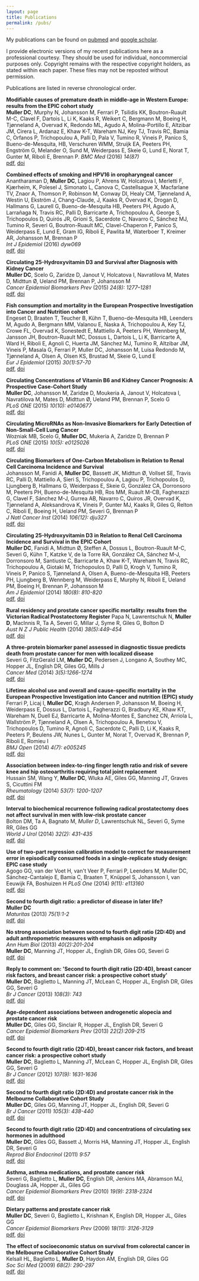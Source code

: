 ```yaml
---
layout: page
title: Publications
permalink: /pubs/
---
```



My publications can be found on <a href="http://www.ncbi.nlm.nih.gov/myncbi/browse/collection/41181986/?sort=date&direction=descending" target="_blank">pubmed</a> and <a href="https://scholar.google.co.uk/citations?user=vdNHuIsAAAAJ&hl=en" target="_blank"> google scholar</a>.   


I provide electronic versions of my recent publications here as a professional courtesy. 
They should be used for individual, noncommercial purposes only. Copyright remains
with the respective copyright holders, as stated within each paper. These files may
not be reposted without permission.

Publications are listed in reverse chronological order.

**Modifiable causes of premature death in middle-age in Western Europe: results from the EPIC cohort study**  
**Muller DC**, Murphy N, Johansson M, Ferrari P, Tsilidis KK, Boutron-Ruault M-C, Clavel F, Dartois L, Li K, Kaaks R, Weikert C, Bergmann M, Boeing H, Tjønneland A, Overvad K, Redondo ML, Agudo A, Molina-Portillo E, Altzibar JM, Cirera L, Ardanaz E, Khaw K-T, Wareham NJ, Key TJ, Travis RC, Bamia C, Orfanos P, Trichopoulou A, Palli D, Pala V, Tumino R, Vineis P, Panico S, Bueno-de-Mesquita, HB, Verschuren WMM, Struijk EA, Peeters PH, Engström G, Melander O, Sund M, Weiderpass E, Skeie G, Lund E, Norat T, Gunter M, Riboli E, Brennan P. 
*BMC Med* (2016)  *14(87)*  
<a href="/pubs/pdf/muller_2016_bmcmed_prem_death.pdf" target="_blank">pdf</a>,
<a href="http://dx.doi.org/doi:10.1186/s12916-016-0630-6" target="_blank">doi</a>

**Combined effects of smoking and HPV16 in oropharyngeal cancer**  
Anantharaman D, **Muller DC**, Lagiou P, Ahrens W, Holcatova I, Merletti F, Kjærheim, K, Polesel J, Simonato L, Canova C, Castellsague X, Macfarlane TV, Znaor A, Thomson P, Robinson M, Conway DI, Healy CM, Tjønneland A, Westin U, Ekström J, Chang-Claude, J, Kaaks R, Overvad K, Drogan D, Hallmans G, Laurell G, Bueno-de-Mesquita HB, Peeters PH, Agudo A, Larrañaga N, Travis RC, Palli D, Barricarte A, Trichopoulou A, George S, Trichopoulos D, Quirós JR, Grioni S, Sacerdote C, Navarro C, Sánchez MJ, Tumino R, Severi G, Boutron-Ruault MC, Clavel-Chaperon F, Panico S, Weiderpass E, Lund E, Gram IG, Riboli E, Pawlita M, Waterboer T, Kreimer AR, Johansson M, Brennan P  
*Int J Epidemiol* (2016) *dyw069*  
<a href="/pubs/pdf/anantharaman_2016_ije_hpv_smoking_oroph.pdf" target="_blank">pdf</a>,
<a href="http://dx.doi.org/doi:10.1093/ije/dyw069" target="_blank">doi</a>


**Circulating 25-Hydroxyvitamin D3 and Survival after Diagnosis with Kidney Cancer**  
**Muller DC**, Scelo G, Zaridze D, Janout V, Holcatova I, Navratilova M, Mates D, Midttun Ø, Ueland PM, Brennan P, Johansson M  
*Cancer Epidemiol Biomarkers Prev* (2015) *24(8): 1277–1281*  
<a href="/pubs/pdf/muller_2015_cebp_d_kidney_survival.pdf" target="_blank">pdf</a>,
<a href="http://dx.doi.org/10.1158/1055-9965.EPI-14-1351" target="_blank">doi</a>

**Fish consumption and mortality in the European Prospective Investigation into Cancer and Nutrition cohort**  
Engeset D, Braaten T, Teucher B, Kühn T, Bueno-de-Mesquita HB, Leenders M, Agudo A, Bergmann MM, Valanou E, Naska A, Trichopoulou A, Key TJ, Crowe FL, Overvad K, Sonestedt E, Mattiello A, Peeters PH, Wennberg M, Jansson JH, Boutron-Ruault MC, Dossus L, Dartois L, Li K, Barricarte A, Ward H, Riboli E, Agnoli C, Huerta JM, Sánchez MJ, Tumino R, Altzibar JM, Vineis P, Masala G, Ferrari P, Muller DC, Johansson M, Luisa Redondo M, Tjønneland A, Olsen A, Olsen KS, Brustad M, Skeie G, Lund E  
*Eur J Epidemiol* (2015) *30(1):57-70*   
<a href="/pubs/pdf/engest_2015_eje_fish_consumption_mortality.pdf" target="_blank">pdf</a>,
<a href="http://dx.doi.org/10.1007/s10654-014-9966-4" target="_blank">doi</a>

**Circulating Concentrations of Vitamin B6 and Kidney Cancer Prognosis: A Prospective Case-Cohort Study**  
**Muller DC**, Johansson M, Zaridze D, Moukeria A, Janout V, Holcatova I, Navratilova M, Mates D, Midttun Ø, Ueland PM, Brennan P, Scelo G  
*PLoS ONE* (2015) *10(10): e0140677*  
<a href="/pubs/pdf/muller_2015_plosone_b6_kidney_survival.pdf" target="_blank">pdf</a>,
<a href="http://dx.doi.org/10.1371/journal.pone.0140677" target="_blank">doi</a>

**Circulating MicroRNAs as Non-Invasive Biomarkers for Early Detection of Non-Small-Cell Lung Cancer**  
Wozniak MB, Scelo G, **Muller DC**, Mukeria A, Zaridze D, Brennan P  
*PLoS ONE* (2015) *10(5): e0125026*   
<a href="/pubs/pdf/wozniak_2015_plosone_mirna_lung.pdf" target="_blank">pdf</a>,
<a href="http://dx.doi.org/10.1371/journal.pone.0125026" target="_blank">doi</a>

**Circulating Biomarkers of One-Carbon Metabolism in Relation to Renal Cell Carcinoma Incidence and Survival**  
Johansson M, Fanidi A, **Muller DC**, Bassett JK, Midttun Ø, Vollset SE, Travis RC, Palli D, Mattiello A, Sieri S, Trichopoulou A, Lagiou P, Trichopoulos D, Ljungberg B, Hallmans G, Weiderpass E, Skeie G, González CA, Dorronsoro M, Peeters PH, Bueno-de-Mesquita HB, Ros MM, Ruault M-CB, Fagherazzi G, Clavel F, Sánchez M-J, Gurrea AB, Navarro C, Quiros JR, Overvad K, Tjønneland A, Aleksandrova K, Vineis P, Gunter MJ, Kaaks R, Giles G, Relton C, Riboli E, Boeing H, Ueland PM, Severi G, Brennan P  
*J Natl Cancer Inst* (2014) *106(12): dju327*  
<a href="/pubs/pdf/johansson_2014_jnci_b_kidney.pdf" target="_blank">pdf</a>,
<a href="http://dx.doi.org/10.1093/jnci/dju327" target="_blank">doi</a>

**Circulating 25-Hydroxyvitamin D3 in Relation to Renal Cell Carcinoma Incidence and Survival in the EPIC Cohort**  
**Muller DC**, Fanidi A, Midttun Ø, Steffen A, Dossus L, Boutron-Ruault M-C, Severi G, Kühn T, Katzke V, de la Torre RA, González CA, Sánchez M-J, Dorronsoro M, Santiuste C, Barricarte A, Khaw K-T, Wareham N, Travis RC, Trichopoulou A, Giotaki M, Trichopoulos D, Palli D, Krogh V, Tumino R, Vineis P, Panico S, Tjønneland A, Olsen A, Bueno-de-Mesquita HB, Peeters PH, Ljungberg B, Wennberg M, Weiderpass E, Murphy N, Riboli E, Ueland PM, Boeing H, Brennan P, Johansson M  
*Am J Epidemiol* (2014) *180(8): 810-820*  
<a href="/pubs/pdf/muller_2014_aje_d_kidney.pdf" target="_blank">pdf</a>,
<a href="http://dx.doi.org/10.1093/aje/kwu204" target="_blank">doi</a>

**Rural residency and prostate cancer specific mortality: results from the Victorian Radical Prostatectomy Register**
Papa N, Lawrentschuk N, **Muller D**, MacInnis R, Ta A, Severi G, Millar J, Syme R, Giles G, Bolton D     
*Aust N Z J Public Health* (2014) *38(5):449-454*   
<a href="/pubs/pdf/papa_2014_anzjph_rural_prostate_mortality.pdf" target="_blank">pdf</a>,
<a href="http://dx.doi.org/10.1111/1753-6405.12210" target="_blank">doi</a>

**A three-protein biomarker panel assessed in diagnostic tissue predicts death from prostate cancer for men with localized disease**  
Severi G, FitzGerald LM, **Muller DC**, Pedersen J, Longano A, Southey MC, Hopper JL, English DR, Giles GG, Mills J   
*Cancer Med* (2014) *3(5):1266-1274*   
<a href="/pubs/pdf/severi_2014_canmed_prostate_ihc_mortality.pdf" target="_blank">pdf</a>,
<a href="http://dx.doi.org/10.1002/cam4.281" target="_blank">doi</a>

**Lifetime alcohol use and overall and cause-specific mortality in the European Prospective Investigation into Cancer and nutrition (EPIC) study**  
Ferrari P, Licaj I, **Muller DC**, Kragh Andersen P, Johansson M, Boeing H, Weiderpass E, Dossus L, Dartois L, Fagherazzi G, Bradbury KE, Khaw KT, Wareham N, Duell EJ, Barricarte A, Molina-Montes E, Sanchez CN, Arriola L, Wallström P, Tjønneland A, Olsen A, Trichopoulou A, Benetou V, Trichopoulos D, Tumino R, Agnoli C, Sacerdote C, Palli D, Li K, Kaaks R, Peeters P, Beulens JW, Nunes L, Gunter M, Norat T, Overvad K, Brennan P, Riboli E, Romieu I  
*BMJ Open* (2014) *4(7): e005245*  
<a href="/pubs/pdf/ferrari_2014_alcohol_mortality.pdf" target="_blank">pdf</a>,
<a href="http://dx.doi.org/10.1136/bmjopen-2014-005245" target="_blank">doi</a>

**Association between index-to-ring finger length ratio and risk of severe knee and hip osteoarthritis requiring total joint replacement**  
Hussain SM, Wang Y, **Muller DC**, Wluka AE, Giles GG, Manning JT, Graves S, Cicuttini FM  
*Rheumatology* (2014) *53(7): 1200-1207*  
<a href="/pubs/pdf/hussain_2014_rheumatology_2D4D_oa.pdf" target="_blank">pdf</a>,
<a href="http://dx.doi.org/10.1093/rheumatology/keu021" target="_blank">doi</a>
 
**Interval to biochemical recurrence following radical prostatectomy does not affect survival in men with low-risk prostate cancer**  
Bolton DM, Ta A, Bagnato M, *Muller D*, Lawrentschuk NL, Severi G, Syme RR, Giles GG  
*World J Urol* (2014) *32(2): 431-435*    
<a href="/pubs/pdf/bolton_2014_worldjurol_pca_biochem_recurrence_survival.pdf" target="_blank">pdf</a>,
<a href="http://dx.doi.org/10.1007/s00345-013-1125-0" target="_blank">doi</a>
 
**Use of two-part regression calibration model to correct for measurement error in episodically consumed foods in a single-replicate study design: EPIC case study**  
Agogo GO, van der Voet H, van't Veer P, Ferrari P, Leenders M, Muller DC, Sánchez-Cantalejo E, Bamia C, Braaten T, Knüppel S, Johansson I, van Eeuwijk FA, Boshuizen H
*PLoS One* (2014) *9(11): e113160*  
<a href="/pubs/pdf/agogo_2014_plonsone_regression_calibration.pdf" target="_blank">pdf</a>,
<a href="http://dx.doi.org/10.1371/journal.pone.0113160" target="_blank">doi</a>

**Second to fourth digit ratio: a predictor of disease in later life?**  
**Muller DC**  
*Maturitas* (2013) *75(1):1-2*  
<a href="/pubs/pdf/muller_2013_maturitas_2D4D_commentary.pdf" target="_blank">pdf</a>,
<a href="http://dx.doi.org/10.1016/j.maturitas.2013.01.017" target="_blank">doi</a>

**No strong association between second to fourth digit ratio (2D:4D) and adult anthropometric measures with emphasis on adiposity**  
*Ann Hum Biol* (2013) *40(2):201-204*  
**Muller DC**, Manning JT, Hopper JL, English DR, Giles GG, Severi G   
<a href="/pubs/pdf/muller_2013_2D4D_anthropometric.pdf" target="_blank">pdf</a>,
<a href="http://dx.doi.org/10.3109/03014460.2012.751127" target="_blank">doi</a>

**Reply to comment on: 'Second to fourth digit ratio (2D:4D), breast cancer risk factors, and breast cancer risk: a prospective cohort study'**   
**Muller DC**, Baglietto L, Manning JT, McLean C, Hopper JL, English DR, Giles GG, Severi G   
*Br J Cancer* (2013) *108(3): 743*   
<a href="/pubs/pdf/muller_2013_bjc_2D4D_breast_comment.pdf" target="_blank">pdf</a>,
<a href="http://dx.doi.org/10.1038/bjc.2012.531" target="_blank">doi</a>

**Age-dependent associations between androgenetic alopecia and prostate cancer risk**   
**Muller DC**, Giles GG, Sinclair R, Hopper JL, English DR, Severi G   
*Cancer Epidemiol Biomarkers Prev* (2013) *22(2):209-215*  
<a href="/pubs/pdf/muller_2013_cebp_AA_prostate.pdf" target="_blank">pdf</a>,
<a href="http://dx.doi.org/10.1158/1055-9965.EPI-12-0860" target="_blank">doi</a>

**Second to fourth digit ratio (2D:4D), breast cancer risk factors, and breast cancer risk: a prospective cohort study**     
**Muller DC**, Baglietto L, Manning JT, McLean C, Hopper JL, English DR, Giles GG, Severi G   
*Br J Cancer* (2012) *107(9): 1631-1636*   
<a href="/pubs/pdf/muller_2012_bjc_2D4D_breast.pdf" target="_blank">pdf</a>,
<a href="http://dx.doi.org/10.1038/bjc.2012.418" target="_blank">doi</a>


**Second to fourth digit ratio (2D:4D) and prostate cancer risk in the Melbourne Collaborative Cohort Study**     
**Muller DC**, Giles GG, Manning JT, Hopper JL, English DR, Severi G   
*Br J Cancer* (2011) *105(3): 438-440*  
<a href="/pubs/pdf/muller_2011_bjc_2D4D_prostate.pdf" target="_blank">pdf</a>,
<a href="http://dx.doi.org/10.1038/bjc.2011.253" target="_blank">doi</a>

**Second to fourth digit ratio (2D:4D) and concentrations of circulating sex hormones in adulthood**  
**Muller DC**, Giles GG, Bassett J, Morris HA, Manning JT, Hopper JL, English DR, Severi G  
*Reprod Biol Endocrinol* (2011) *9:57*  
<a href="/pubs/pdf/muller_2011_rbe_2D4D_hormones.pdf" target="_blank">pdf</a>,
<a href="http://dx.doi.org/10.1186/1477-7827-9-57" target="_blank">doi</a>

**Asthma, asthma medications, and prostate cancer risk**  
Severi G, Baglietto L, **Muller DC**, English DR, Jenkins MA, Abramson MJ, Douglass JA, Hopper JL, Giles GG  
*Cancer Epidemiol Biomarkers Prev* (2010) *19(9): 2318-2324*   
<a href="/pubs/pdf/severi_2010_cebp_asthma_prostate.pdf" target="_blank">pdf</a>,
<a href="http://dx.doi.org/10.1158/1055-9965.EPI-10-0381" target="_blank">doi</a>

**Dietary patterns and prostate cancer risk**  
**Muller DC**, Severi G, Baglietto L, Krishnan K, English DR, Hopper JL, Giles GG   
*Cancer Epidemiol Biomarkers Prev* (2009) *18(11): 3126-3129*   
<a href="/pubs/pdf/muller_2009_cebp_dietpatterns_prostate.pdf" target="_blank">pdf</a>,
<a href="http://dx.doi.org/10.1158/1055-9965.EPI-09-0780" target="_blank">doi</a>
 
**The effect of socioeconomic status on survival from colorectal cancer in the Melbourne Collaborative Cohort Study**  
Kelsall HL, Baglietto L, **Muller D**, Haydon AM, English DR, Giles GG  
*Soc Sci Med* (2009) *68(2): 290-297*  
<a href="/pubs/pdf/kelsall_2009_socscimed_ses_colorectal.pdf" target="_blank">pdf</a>,
<a href="http://dx.doi.org/10.1016/j.socscimed.2008.09.070" target="_blank">doi</a>



